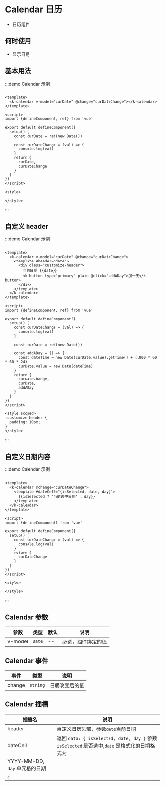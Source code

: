# Calendar 日历

+ 日历组件

## 何时使用

+ 显示日期

## 基本用法

:::demo Calendar 示例

```vue

<template>
  <k-calendar v-model="curDate" @change="curDateChange"></k-calendar>
</template>

<script>
import {defineComponent, ref} from 'vue'

export default defineComponent({
  setup() {
    const curDate = ref(new Date())

    const curDateChange = (val) => {
      console.log(val)
    }
    return {
      curDate,
      curDateChange
    }
  }
})
</script>

<style>

</style>
```

:::

## 自定义 header

:::demo Calendar 示例

```vue

<template>
  <k-calendar v-model="curDate" @change="curDateChange">
    <template #header="date">
      <div class="customize-header">
        当前日期 {{date}}
        <k-button type="primary" plain @click="addADay">加一天</k-button>
      </div>
    </template>
  </k-calendar>
</template>

<script>
import {defineComponent, ref} from 'vue'

export default defineComponent({
  setup() {
    const curDateChange = (val) => {
      console.log(val)
    }

    const curDate = ref(new Date())

    const addADay = () => {
      const dateTime = new Date(curDate.value).getTime() + (1000 * 60 * 60 * 24)
      curDate.value = new Date(dateTime)
    }
    return {
      curDateChange,
      curDate,
      addADay
    }
  }
})
</script>

<style scoped>
.customize-header {
  padding: 10px;
}
</style>
```

:::

## 自定义日期内容

:::demo Calendar 示例

```vue

<template>
  <k-calendar @change="curDateChange">
    <template #dateCell="{isSelected, date, day}">
      {{isSelected ? '当前选中日期' : day}}
    </template>
  </k-calendar>
</template>

<script>
import {defineComponent} from 'vue'

export default defineComponent({
  setup() {
    const curDateChange = (val) => {
      console.log(val)
    }
    return {
      curDateChange
    }
  }
})
</script>

<style>

</style>
```

:::

## Calendar 参数

| 参数 | 类型         | 默认 | 说明 |
| ---- |------------| ---- | ---- |
| v-model | `Date` | -- |  必选，组件绑定的值 |

## Calendar 事件

| 事件 | 类型 | 说明 |
| ---- | ---- | ---- |
| change |  `string` |   日期改变后的值   |

## Calendar 插槽

| 插槽名 | 说明 |
| ---- | -- |
| header | 自定义日历头部，参数`date`当前日期 |
| dateCell | 返回 `data: { isSelected, date, day }` 参数 `isSelected` 是否选中,`date` 是格式化的日期格式为
YYYY-MM-DD, `day` 单元格的日期 。 |
